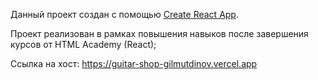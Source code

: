 Данный проект создан с помощью [Create React App](https://github.com/facebook/create-react-app).

Проект реализован в рамках повышения навыков после завершения курсов от HTML Academy (React);

Ссылка на хост: https://guitar-shop-gilmutdinov.vercel.app
